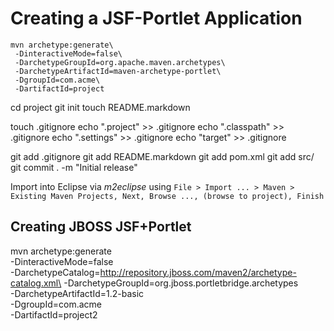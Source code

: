 # Creating a JSF-Portlet Application #

	mvn archetype:generate\
	 -DinteractiveMode=false\
	 -DarchetypeGroupId=org.apache.maven.archetypes\
	 -DarchetypeArtifactId=maven-archetype-portlet\
	 -DgroupId=com.acme\
	 -DartifactId=project
	
cd project
git init
touch README.markdown

touch .gitignore
echo ".project" >> .gitignore
echo ".classpath" >> .gitignore
echo ".settings" >> .gitignore
echo "target" >> .gitignore

git add .gitignore
git add README.markdown
git add pom.xml
git add src/
git commit . -m "Initial release"
	
Import into Eclipse via _m2eclipse_ using `File > Import ... > Maven > Existing Maven Projects, Next, Browse ..., (browse to project), Finish`

## Creating JBOSS JSF+Portlet ##

mvn archetype:generate\
 -DinteractiveMode=false\
 -DarchetypeCatalog=http://repository.jboss.com/maven2/archetype-catalog.xml\
 -DarchetypeGroupId=org.jboss.portletbridge.archetypes\
 -DarchetypeArtifactId=1.2-basic\
 -DgroupId=com.acme\
 -DartifactId=project2
